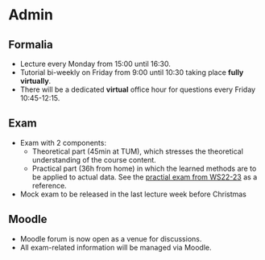 # Admin

## Formalia

- Lecture every Monday from 15:00 until 16:30.
- Tutorial bi-weekly on Friday from 9:00 until 10:30 taking place **fully virtually**.
- There will be a dedicated **virtual** office hour for questions every Friday 10:45-12:15.

## Exam

- Exam with 2 components:
    - Theoretical part (45min at TUM), which stresses the theoretical understanding of the course content.
    - Practical part (36h from home) in which the learned methods are to be applied to actual data. See the [practial exam from WS22-23](practical_exam.ipynb) as a reference.
- Mock exam to be released in the last lecture week before Christmas


## Moodle

- Moodle forum is now open as a venue for discussions.
- All exam-related information will be managed via Moodle.
